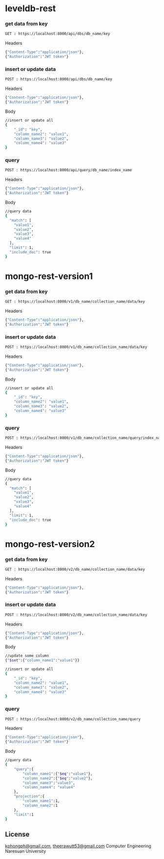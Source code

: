 # leveldb-rest

### get data from key
```sh
GET : https://localhost:8000/api/dbs/db_name/key
```
Headers
```sh
{"Content-Type":"application/json"},
{"Authorization":"JWT token"}
```
### insert or update data
```sh
POST : https://localhost:8000/api/dbs/db_name/key
```
Headers
```sh
{"Content-Type":"application/json"},
{"Authorization":"JWT token"}
```
Body
```sh
//insert or update all
{
    "_id": "key",
    "column_name2": "value1",
    "column_name3": "value2",
    "column_name4": "value3"
}
```
### query
```sh
POST : https://localhost:8000/api/query/db_name/index_name
```
Headers
```sh
{"Content-Type":"application/json"},
{"Authorization":"JWT token"}
```
Body
```sh
//query data 
{
  "match": [
    "value1",
    "value2",
    "value3",
    "value4"
  ],
  "limit": 1,
  "include_doc": true
}
```
# mongo-rest-version1

### get data from key
```sh
GET : https://localhost:8000/v1/db_name/collection_name/data/key
```
Headers
```sh
{"Content-Type":"application/json"},
{"Authorization":"JWT token"}
```
### insert or update data
```sh
POST : https://localhost:8000/v1/db_name/collection_name/data/key
```
Headers
```sh
{"Content-Type":"application/json"},
{"Authorization":"JWT token"}
```
Body
```sh
//insert or update all
{
    "_id": "key",
    "column_name2": "value1",
    "column_name3": "value2",
    "column_name4": "value3"
}
```
### query
```sh
POST : https://localhost:8000/v1/db_name/collection_name/query/index_name
```
Headers
```sh
{"Content-Type":"application/json"},
{"Authorization":"JWT token"}
```
Body
```sh
//query data 
{
  "match": [
    "value1",
    "value2",
    "value3",
    "value4"
  ],
  "limit": 1,
  "include_doc": true
}
```

# mongo-rest-version2

### get data from key
```sh
GET : https://localhost:8000/v2/db_name/collection_name/data/key
```
Headers
```sh
{"Content-Type":"application/json"},
{"Authorization":"JWT token"}
```

### insert or update data
```sh
POST : https://localhost:8000/v2/db_name/collection_name/data/key
```
Headers
```sh
{"Content-Type":"application/json"},
{"Authorization":"JWT token"}
```
Body
```sh
//update some column
{"$set":{"column_name1":"value1"}}

//insert or update all
{
    "_id": "key",
    "column_name2": "value1",
    "column_name3": "value2",
    "column_name4": "value3"
}
```

### query
```sh
POST : https://localhost:8000/v2/db_name/collection_name/query
```
Headers
```sh
{"Content-Type":"application/json"},
{"Authorization":"JWT token"}
```
Body
```sh
//query data 
{
	"query":{
		"column_name1":{"$eq":"value1"},
		"column_name2":{"$eq":"value2"},
		"column_name3":"value3",
		"column_name4": "value4"
	},
	"projection":{
		"column_name1":1,
		"column_name2":1
	},
	"limit":1
}
```

License
----
kphongph@gmail.com,
theerawutt53@gmail.com
Computer Engineering
Naresuan University
